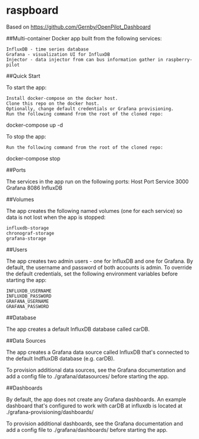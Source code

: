 # raspboard

Based on https://github.com/Gernby/OpenPilot_Dashboard

##Multi-container Docker app built from the following services:

    InfluxDB - time series database
    Grafana - visualization UI for InfluxDB
    Injector - data injector from can bus information gather in raspberry-pilot


##Quick Start

To start the app:

    Install docker-compose on the docker host.
    Clone this repo on the docker host.
    Optionally, change default credentials or Grafana provisioning.
    Run the following command from the root of the cloned repo:

docker-compose up -d

To stop the app:

    Run the following command from the root of the cloned repo:

docker-compose stop

##Ports

The services in the app run on the following ports:
Host Port 	Service
3000 	Grafana
8086 	InfluxDB


##Volumes

The app creates the following named volumes (one for each service) so data is not lost when the app is stopped:

    influxdb-storage
    chronograf-storage
    grafana-storage

##Users

The app creates two admin users - one for InfluxDB and one for Grafana. By default, the username and password of both accounts is admin. To override the default credentials, set the following environment variables before starting the app:

    INFLUXDB_USERNAME
    INFLUXDB_PASSWORD
    GRAFANA_USERNAME
    GRAFANA_PASSWORD

##Database

The app creates a default InfluxDB database called carDB.

##Data Sources

The app creates a Grafana data source called InfluxDB that's connected to the default IndfluxDB database (e.g. carDB).

To provision additional data sources, see the Grafana documentation and add a config file to ./grafana/datasources/ before starting the app.

##Dashboards

By default, the app does not create any Grafana dashboards. An example dashboard that's configured to work with carDB at influxdb is located at ./grafana-provisioning/dashboards/

To provision additional dashboards, see the Grafana documentation and add a config file to ./grafana/dashboards/ before starting the app.